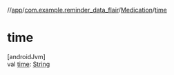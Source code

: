 //[app](../../../index.md)/[com.example.reminder_data_flair](../index.md)/[Medication](index.md)/[time](time.md)

# time

[androidJvm]\
val [time](time.md): [String](https://kotlinlang.org/api/latest/jvm/stdlib/kotlin/-string/index.html)

